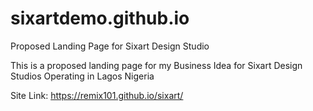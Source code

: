 # sixartdemo.github.io
Proposed Landing Page for Sixart Design Studio

This is a proposed landing page for my Business Idea for Sixart Design Studios Operating in Lagos Nigeria

Site Link: https://remix101.github.io/sixart/


